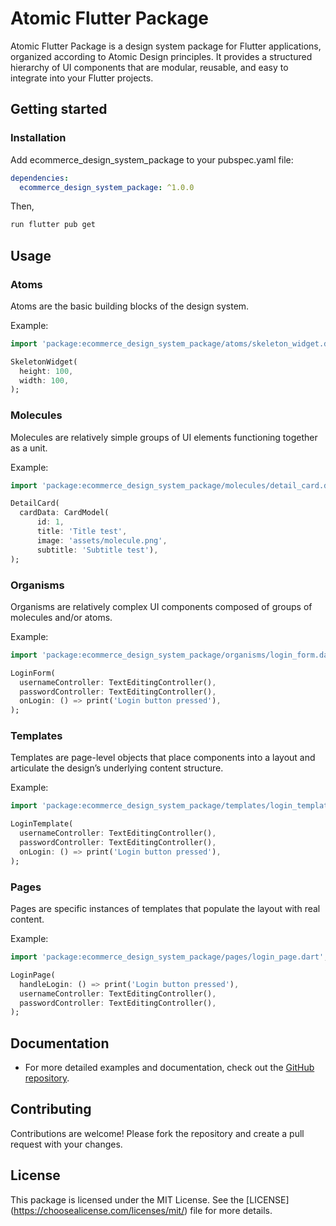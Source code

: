 # Atomic Flutter Package

Atomic Flutter Package is a design system package for Flutter applications, organized according to Atomic Design principles. It provides a structured hierarchy of UI components that are modular, reusable, and easy to integrate into your Flutter projects.

## Getting started

### Installation

Add ecommerce_design_system_package to your pubspec.yaml file:

```yaml
dependencies:
  ecommerce_design_system_package: ^1.0.0
```

Then, 


```zsh
run flutter pub get
```

## Usage

### Atoms

Atoms are the basic building blocks of the design system.

Example:
```dart
import 'package:ecommerce_design_system_package/atoms/skeleton_widget.dart';

SkeletonWidget(
  height: 100,
  width: 100,
);

```

### Molecules

Molecules are relatively simple groups of UI elements functioning together as a unit.

Example:
```dart
import 'package:ecommerce_design_system_package/molecules/detail_card.dart';

DetailCard(
  cardData: CardModel(
      id: 1,
      title: 'Title test',
      image: 'assets/molecule.png',
      subtitle: 'Subtitle test'),
);
```

### Organisms

Organisms are relatively complex UI components composed of groups of molecules and/or atoms.

Example:
```dart
import 'package:ecommerce_design_system_package/organisms/login_form.dart';

LoginForm(
  usernameController: TextEditingController(),
  passwordController: TextEditingController(),
  onLogin: () => print('Login button pressed'),
);
```

### Templates

Templates are page-level objects that place components into a layout and articulate the design’s underlying content structure.

Example:
```dart
import 'package:ecommerce_design_system_package/templates/login_template.dart';

LoginTemplate(
  usernameController: TextEditingController(),
  passwordController: TextEditingController(),
  onLogin: () => print('Login button pressed'),
);
```


### Pages

Pages are specific instances of templates that populate the layout with real content.

Example:
```dart
import 'package:ecommerce_design_system_package/pages/login_page.dart';

LoginPage(
  handleLogin: () => print('Login button pressed'),
  usernameController: TextEditingController(),
  passwordController: TextEditingController(),
);
```

## Documentation
- For more detailed examples and documentation, check out the [GitHub repository](https://github.com/sharfe25/ecommerce_design_system_package).

## Contributing
Contributions are welcome! Please fork the repository and create a pull request with your changes.

## License
This package is licensed under the MIT License. See the [LICENSE] (https://choosealicense.com/licenses/mit/) file for more details.